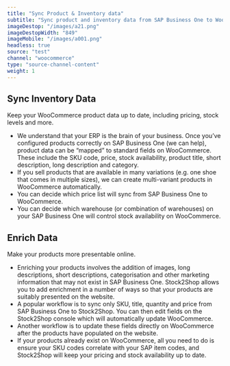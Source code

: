 ```yaml
---
title: "Sync Product & Inventory data"
subtitle: "Sync product and inventory data from SAP Business One to WooCommerce."
imageDestop: "/images/a21.png"
imageDestopWidth: "849"
imageMobile: "/images/a001.png"
headless: true
source: "test"
channel: "woocommerce"
type: "source-channel-content"
weight: 1
---
```


## Sync Inventory Data
Keep your WooCommerce product data up to date, including pricing, stock levels and more.

- We understand that your ERP is the brain of your business. Once you’ve configured products correctly on SAP Business One (we can help), product data can be “mapped” to standard fields on WooCommerce. These include the SKU code, price, stock availability, product title, short description, long description and category.
- If you sell products that are available in many variations (e.g. one shoe that comes in multiple sizes), we can create multi-variant products in WooCommerce automatically. 
- You can decide which price list will sync from SAP Business One to WooCommerce. 
- You can decide which warehouse (or combination of warehouses) on your SAP Business One will control stock availability on WooCommerce.

## Enrich Data
Make your products more presentable online.

- Enriching your products involves the addition of images, long descriptions, short descriptions, categorisation and other marketing information that may not exist in SAP Business One. Stock2Shop allows you to add enrichment in a number of ways so that your products are suitably presented on the website. 
- A popular workflow is to sync only SKU, title, quantity and price from SAP Business One to Stock2Shop. You can then edit fields on the Stock2Shop console which will automatically update WooCommerce. 
- Another workflow is to update these fields directly on WooCommerce after the products have populated on the website.
- If your products already exist on WooCommerce, all you need to do is ensure your SKU codes correlate with your SAP item codes, and Stock2Shop will keep your pricing and stock availability up to date.